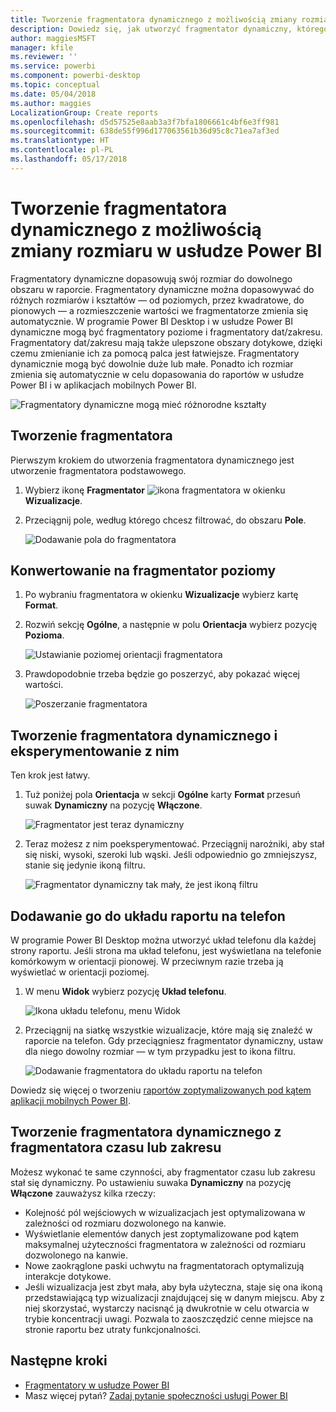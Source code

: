 ```yaml
---
title: Tworzenie fragmentatora dynamicznego z możliwością zmiany rozmiaru w usłudze Power BI
description: Dowiedz się, jak utworzyć fragmentator dynamiczny, którego rozmiar można zmieniać, aby pasował do raportu
author: maggiesMSFT
manager: kfile
ms.reviewer: ''
ms.service: powerbi
ms.component: powerbi-desktop
ms.topic: conceptual
ms.date: 05/04/2018
ms.author: maggies
LocalizationGroup: Create reports
ms.openlocfilehash: d5d57525e8aab3a3f7bfa1806661c4bf6e3ff981
ms.sourcegitcommit: 638de55f996d177063561b36d95c8c71ea7af3ed
ms.translationtype: HT
ms.contentlocale: pl-PL
ms.lasthandoff: 05/17/2018
---
```

# <a name="create-a-responsive-slicer-you-can-resize-in-power-bi"></a>Tworzenie fragmentatora dynamicznego z możliwością zmiany rozmiaru w usłudze Power BI

Fragmentatory dynamiczne dopasowują swój rozmiar do dowolnego obszaru w raporcie. Fragmentatory dynamiczne można dopasowywać do różnych rozmiarów i kształtów — od poziomych, przez kwadratowe, do pionowych — a rozmieszczenie wartości we fragmentatorze zmienia się automatycznie. W programie Power BI Desktop i w usłudze Power BI dynamiczne mogą być fragmentatory poziome i fragmentatory dat/zakresu. Fragmentatory dat/zakresu mają także ulepszone obszary dotykowe, dzięki czemu zmienianie ich za pomocą palca jest łatwiejsze. Fragmentatory dynamicznie mogą być dowolnie duże lub małe. Ponadto ich rozmiar zmienia się automatycznie w celu dopasowania do raportów w usłudze Power BI i w aplikacjach mobilnych Power BI. 

![Fragmentatory dynamiczne mogą mieć różnorodne kształty](media/power-bi-slicer-filter-responsive/power-bi-slicer-filter-responsive-0-slicer.gif)

## <a name="create-a-slicer"></a>Tworzenie fragmentatora

Pierwszym krokiem do utworzenia fragmentatora dynamicznego jest utworzenie fragmentatora podstawowego. 

1. Wybierz ikonę **Fragmentator** ![ikona fragmentatora](media/power-bi-slicer-filter-responsive/power-bi-slicer-filter-responsive-0-slicer-icon.png) w okienku **Wizualizacje**.
2. Przeciągnij pole, według którego chcesz filtrować, do obszaru **Pole**.

    ![Dodawanie pola do fragmentatora](media/power-bi-slicer-filter-responsive/power-bi-slicer-filter-responsive-1-create.png)

## <a name="convert-to-a-horizontal-slicer"></a>Konwertowanie na fragmentator poziomy

1. Po wybraniu fragmentatora w okienku **Wizualizacje** wybierz kartę **Format**.
2. Rozwiń sekcję **Ogólne**, a następnie w polu **Orientacja** wybierz pozycję **Pozioma**.

    ![Ustawianie poziomej orientacji fragmentatora](media/power-bi-slicer-filter-responsive/power-bi-slicer-filter-responsive-2-horizontal.png) 

1.  Prawdopodobnie trzeba będzie go poszerzyć, aby pokazać więcej wartości.

     ![Poszerzanie fragmentatora](media/power-bi-slicer-filter-responsive/power-bi-slicer-filter-responsive-3-wider.png)

## <a name="make-it-responsive-and-experiment-with-it"></a>Tworzenie fragmentatora dynamicznego i eksperymentowanie z nim

Ten krok jest łatwy. 

1. Tuż poniżej pola **Orientacja** w sekcji **Ogólne** karty **Format** przesuń suwak **Dynamiczny** na pozycję **Włączone**.  

    ![Fragmentator jest teraz dynamiczny](media/power-bi-slicer-filter-responsive/power-bi-slicer-filter-responsive-4-responsive-on.png)

1. Teraz możesz z nim poeksperymentować. Przeciągnij narożniki, aby stał się niski, wysoki, szeroki lub wąski. Jeśli odpowiednio go zmniejszysz, stanie się jedynie ikoną filtru.

    ![Fragmentator dynamiczny tak mały, że jest ikoną filtru](media/power-bi-slicer-filter-responsive/power-bi-slicer-filter-responsive-5-mini-icon.png)

## <a name="add-it-to-a-phone-report-layout"></a>Dodawanie go do układu raportu na telefon

W programie Power BI Desktop można utworzyć układ telefonu dla każdej strony raportu. Jeśli strona ma układ telefonu, jest wyświetlana na telefonie komórkowym w orientacji pionowej. W przeciwnym razie trzeba ją wyświetlać w orientacji poziomej. 

1. W menu **Widok** wybierz pozycję **Układ telefonu**.

     ![Ikona układu telefonu, menu Widok](media/power-bi-slicer-filter-responsive/power-bi-slicer-filter-responsive-6-phone-layout-button.png)
    
1. Przeciągnij na siatkę wszystkie wizualizacje, które mają się znaleźć w raporcie na telefon. Gdy przeciągniesz fragmentator dynamiczny, ustaw dla niego dowolny rozmiar — w tym przypadku jest to ikona filtru.

    ![Dodawanie fragmentatora do układu raportu na telefon](media/power-bi-slicer-filter-responsive/power-bi-slicer-filter-responsive-7-phone-slicer-icon.png)

Dowiedz się więcej o tworzeniu [raportów zoptymalizowanych pod kątem aplikacji mobilnych Power BI](desktop-create-phone-report.md).

## <a name="make-a-time-or-range-slicer-responsive"></a>Tworzenie fragmentatora dynamicznego z fragmentatora czasu lub zakresu

Możesz wykonać te same czynności, aby fragmentator czasu lub zakresu stał się dynamiczny. Po ustawieniu suwaka **Dynamiczny** na pozycję **Włączone** zauważysz kilka rzeczy:

- Kolejność pól wejściowych w wizualizacjach jest optymalizowana w zależności od rozmiaru dozwolonego na kanwie. 
- Wyświetlanie elementów danych jest zoptymalizowane pod kątem maksymalnej użyteczności fragmentatora w zależności od rozmiaru dozwolonego na kanwie. 
- Nowe zaokrąglone paski uchwytu na fragmentatorach optymalizują interakcje dotykowe. 
- Jeśli wizualizacja jest zbyt mała, aby była użyteczna, staje się ona ikoną przedstawiającą typ wizualizacji znajdującej się w danym miejscu. Aby z niej skorzystać, wystarczy nacisnąć ją dwukrotnie w celu otwarcia w trybie koncentracji uwagi. Pozwala to zaoszczędzić cenne miejsce na stronie raportu bez utraty funkcjonalności.

## <a name="next-steps"></a>Następne kroki

- [Fragmentatory w usłudze Power BI](power-bi-visualization-slicers.md)
- Masz więcej pytań? [Zadaj pytanie społeczności usługi Power BI](http://community.powerbi.com/)